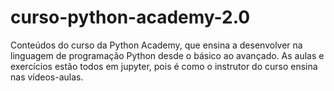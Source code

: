 # curso-python-academy-2.0
Conteúdos do curso da Python Academy, que ensina a desenvolver na linguagem de programação Python desde o básico ao avançado. As aulas e exercícios estão todos em jupyter, pois é como o instrutor do curso ensina nas vídeos-aulas.
